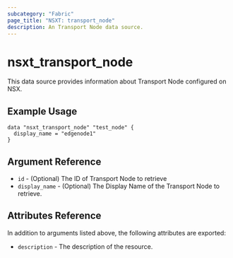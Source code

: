 ```yaml
---
subcategory: "Fabric"
page_title: "NSXT: transport_node"
description: An Transport Node data source.
---
```


# nsxt_transport_node

This data source provides information about Transport Node configured on NSX.

## Example Usage

```hcl
data "nsxt_transport_node" "test_node" {
  display_name = "edgenode1"
}
```

## Argument Reference

* `id` - (Optional) The ID of Transport Node to retrieve
* `display_name` - (Optional) The Display Name of the Transport Node to retrieve.

## Attributes Reference

In addition to arguments listed above, the following attributes are exported:

* `description` - The description of the resource.
